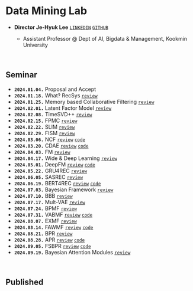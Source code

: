 # Data Mining Lab

- **Director Je-Hyuk Lee** [`LINKEDIN`](https://linkedin.com/in/jehyuk-lee-528354112) [`GITHUB`](https://github.com/jaylee07)

  - Assistant Professor @ Dept of AI, Bigdata & Management, Kookmin University

</br>

## Seminar

- **`2024.01.04.`** Proposal and Accept
- **`2024.01.18.`** What? RecSys [`review`](https://jayarnim.github.io/posts/What_RecSys/)
- **`2024.01.25.`** Memory based Collaborative Filtering [`review`](https://jayarnim.github.io/posts/CF/)
- **`2024.02.01.`** Latent Factor Model [`review`](https://jayarnim.github.io/posts/LFM/)
- **`2024.02.08.`** TimeSVD++ [`review`](https://jayarnim.github.io/posts/TimeSVD++/)
- **`2024.02.15.`** FPMC [`review`](https://jayarnim.github.io/posts/FPMC/)
- **`2024.02.22.`** SLIM [`review`](https://jayarnim.github.io/posts/SLIM/)
- **`2024.02.29.`** FISM [`review`](https://jayarnim.github.io/posts/FISM/)
- **`2024.03.06.`** NCF [`review`](https://jayarnim.github.io/posts/NCF/) [`code`]()
- **`2024.03.20.`** CDAE [`review`](https://jayarnim.github.io/posts/CDAE/) [`code`]()
- **`2024.04.03.`** FM [`review`](https://jayarnim.github.io/posts/FM/)
- **`2024.04.17.`** Wide & Deep Learning [`review`](https://jayarnim.github.io/posts/Wide_Deep_Learning/)
- **`2024.05.01.`** DeepFM [`review`](https://jayarnim.github.io/posts/DeepFM/) [`code`]()
- **`2024.05.22.`** GRU4REC [`review`](https://jayarnim.github.io/posts/GRU4REC/)
- **`2024.06.05.`** SASREC [`review`](https://jayarnim.github.io/posts/SASREC/)
- **`2024.06.19.`** BERT4REC [`review`](https://jayarnim.github.io/posts/BERT4REC/) [`code`]()
- **`2024.07.03.`** Bayesian Framework [`review`](https://jayarnim.github.io/categories/bayesian-modeling/)
- **`2024.07.10.`** BBB [`review`](https://jayarnim.github.io/posts/BBB/)
- **`2024.07.17.`** Mult-VAE [`review`](https://jayarnim.github.io/posts/Mult-VAE/)
- **`2024.07.24.`** BPMF [`review`](https://jayarnim.github.io/posts/BPMF/)
- **`2024.07.31.`** VABMF [`review`](https://jayarnim.github.io/posts/VABMF/) [`code`]()
- **`2024.08.07.`** EXMF [`review`](https://jayarnim.github.io/posts/EXMF/)
- **`2024.08.14.`** FAWMF [`review`](https://jayarnim.github.io/posts/FAWMF/) [`code`]()
- **`2024.08.21.`** BPR [`review`](https://jayarnim.github.io/posts/BPR/)
- **`2024.08.28.`** APR [`review`](https://jayarnim.github.io/posts/APR/) [`code`]()
- **`2024.09.05.`** FSBPR [`review`](https://jayarnim.github.io/posts/FSBPR/) [`code`]()
- **`2024.09.19.`** Bayesian Attention Modules [`review`](https://jayarnim.github.io/posts/Bayesian_Attention_Modules/)

</br>

## Published
